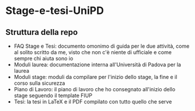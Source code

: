 # Stage-e-tesi-UniPD

## Struttura della repo

- FAQ Stage e Tesi: documento omonimo di guida per le due attività, come al solito scritto da me, visto che non c'è niente di ufficiale
e come sempre chi aiuta sono io
- Moduli laurea: documentazione interna all'Università di Padova per la laurea
- Moduli stage: moduli da compilare per l'inizio dello stage, la fine e il corso sulla sicurezza
- Piano di Lavoro: il piano di lavoro che ho consegnato all'inizio dello stage seguendo il template FIUP
- Tesi: la tesi in LaTeX e il PDF compilato con tutto quello che serve
